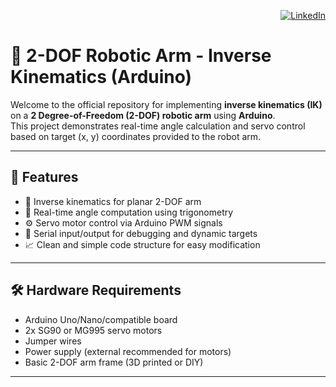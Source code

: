 <p align="right">
  <a href="www.linkedin.com/in/kazi-abrar-mahmud/" target="_blank">
    <img src="https://img.shields.io/badge/Connect%20on-LinkedIn-blue?style=flat&logo=linkedin" alt="LinkedIn">
  </a>
</p>

# 🤖 2-DOF Robotic Arm - Inverse Kinematics (Arduino)

Welcome to the official repository for implementing **inverse kinematics (IK)** on a **2 Degree-of-Freedom (2-DOF) robotic arm** using **Arduino**.  
This project demonstrates real-time angle calculation and servo control based on target (x, y) coordinates provided to the robot arm.

---

## 📌 Features

- 🧠 Inverse kinematics for planar 2-DOF arm
- 🔩 Real-time angle computation using trigonometry
- ⚙️ Servo motor control via Arduino PWM signals
- 🧪 Serial input/output for debugging and dynamic targets
- 📈 Clean and simple code structure for easy modification

---

## 🛠️ Hardware Requirements

- Arduino Uno/Nano/compatible board  
- 2x SG90 or MG995 servo motors  
- Jumper wires  
- Power supply (external recommended for motors)  
- Basic 2-DOF arm frame (3D printed or DIY)

---
